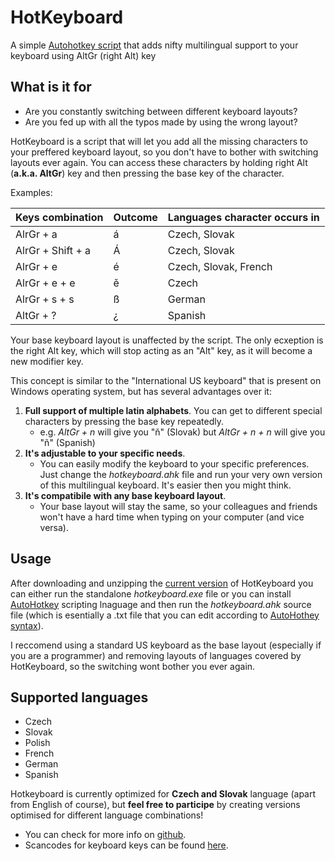 ﻿# HotKeyboard
A simple 
[Autohotkey script](https://github.com/mattludma/hotkeyboard/raw/master/release/hotkeyboard.zip)
that adds nifty multilingual support to your keyboard using AltGr (right Alt) key

## What is it for

- Are you constantly switching between different keyboard layouts?
- Are you fed up with all the typos made by using the wrong layout?

HotKeyboard is a script that will let you add all the missing characters
to your preffered keyboard layout, so you don't have to bother with switching
layouts ever again. You can access these characters by holding right Alt
(**a.k.a. AltGr**) key and then pressing the base key of the character.

Examples:

| Keys combination   | Outcome  | Languages character occurs in |
|--------------------|----------|-------------------------------|
| AlrGr + a          | á        | Czech, Slovak                 |
| AlrGr + Shift + a  | Á        | Czech, Slovak                 |
| AlrGr + e          | é        | Czech, Slovak, French         |
| AlrGr + e + e      | ě        | Czech                         |
| AlrGr + s + s      | ß        | German                        |
| AltGr + ?          | ¿        | Spanish                       |
        
Your base keyboard layout is unaffected by the script. The only ecxeption is
the right Alt key, which will stop acting as an "Alt" key, as it will become
a new modifier key.

This concept is similar to the "International US keyboard" that is present on
Windows operating system, but has several advantages over it:

1) **Full support of multiple latin alphabets**. You can get to different special characters by pressing the
base key repeatedly.
   - e.g. *AltGr + n* will give you "ň" (Slovak) but *AltGr + n + n* will give you "ñ" (Spanish)
2) **It's adjustable to your specific needs**.
   - You can easily modify the keyboard to your specific preferences. Just change the
*hotkeyboard.ahk* file and run your very own version of this multilingual keyboard.
It's easier then you might think.
3) **It's compatibile with any base keyboard layout**.
   - Your base layout will stay the same, so your colleagues and friends won't have a hard time
   when typing on your computer (and vice versa).

## Usage

After downloading and unzipping the
[current version](https://github.com/mattludma/hotkeyboard/raw/master/release/hotkeyboard.zip)
of HotKeyboard you can either run the standalone *hotkeyboard.exe* file or you can install
[AutoHotkey](https://www.autohotkey.com/) scripting lnaguage and then run the *hotkeyboard.ahk*
source file (which is esentially a .txt file that you can edit according to
[AutoHothey syntax](https://www.autohotkey.com/docs/FAQ.htm#language-syntax)).

I reccomend using a standard US keyboard as the base layout (especially if you are
a programmer) and removing layouts of languages covered by HotKeyboard, so the switching
wont bother you ever again.

## Supported languages

- Czech
- Slovak
- Polish
- French
- German
- Spanish

Hotkeyboard is currently optimized for **Czech and Slovak** language
(apart from English of course), but **feel free to participe** by creating
versions optimised for different language combinations!

- You can check for more info on [github](https://github.com/mattludma/hotkeyboard).
- Scancodes for keyboard keys can be found [here](http://www.seasip.info/Misc/1227T.html).

